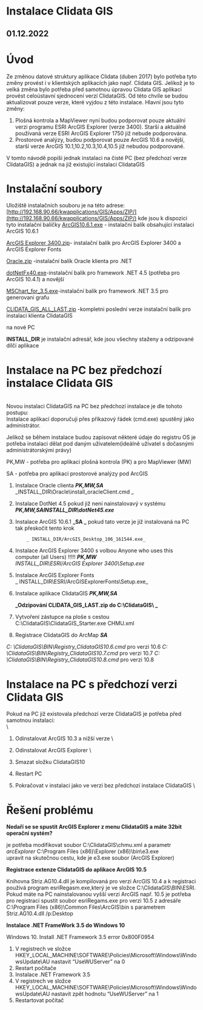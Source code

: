 
# Instalace Clidata GIS


## 01.12.2022


# Úvod

Ze změnou datové struktury aplikace Clidata (duben 2017) bylo potřeba tyto změny provést i v klientských aplikacích 
jako např. Clidata GIS. Jelikož je to velká změna bylo potřeba před samotnou úpravou Clidata GIS aplikací 
provést celoústavní sjednocení verzí ClidataGIS. Od této chvíle se budou aktualizovat pouze verze, které vyjdou 
z této instalace. 
Hlavní jsou tyto změny:
1. Plošná kontrola a MapViewer nyní budou podporovat pouze aktuální verzi programu ESRI ArcGIS Explorer (verze 3400). Starší a aktuálně používaná verze ESRI ArcGIS Explorer 1750 již nebude podporována.
2. Prostorové analýzy, budou podporovat pouze ArcGIS 10.6 a novější, starší verze ArcGIS 10.1,10.2,10.3,10.4,10.5 již nebudou podporované.

V tomto návodě popíši jednak instalaci na čisté PC (bez předchozí verze ClidataGIS) a jednak 
na již existující instalaci ClidataGIS


# Instalační soubory

Uložiště instalačních souboru je na této adrese:  [http://192.168.90.66/kwapplications/GIS/Apps/ZIP/](http://192.168.90.66/kwapplications/GIS/Apps/ZIP/) kde jsou k dispozici tyto instalační balíčky [ArcGIS10.6.1.exe](http://192.168.90.66/kwapplications/GIS/Apps/ZIP/ESRI/ArcGIS_Desktop_106_161544.exe)   - instalační balík obsahující instalaci ArcGIS 10.6.1

[ArcGIS Explorer 3400.zip](http://192.168.90.66/kwapplications/GIS/Apps/ZIP/ESRI/ArcGISExplorer3400.zip)- instalační balík pro ArcGIS Explorer 3400 a ArcGIS Explorer Fonts

[Oracle.zip](http://192.168.90.66/kwapplications/GIS/Apps/ZIP/Oracle/Oracle.zip) -instalační balík Oracle klienta pro .NET

[dotNetFx40.exe](http://192.168.90.66/kwapplications/GIS/Apps/ZIP/Microsoft/dotNetFx40_Full_x86_x64.exe)-instalační balik pro framework .NET 4.5 (potřeba pro ArcGIS 10.4.1) a novější

[MSChart_for_3.5.exe](http://192.168.90.66/kwapplications/GIS/Apps/ZIP/Microsoft/MSChart_for_3.5.exe)-instalační balik pro framework .NET 3.5 pro generovani grafu

[CLIDATA_GIS_ALL_LAST.zip](http://192.168.90.66/kwapplications/GIS/Apps/ZIP/CLIDATA_GIS_ALL_LAST.zip) -kompletni poslední verze instalační balík pro instalaci klienta ClidataGIS

na nové PC

**INSTALL_DIR** je instalační adresář, kde jsou všechny staženy a odzipované dílčí aplikace


# Instalace na  PC bez předchozí instalace Clidata GIS

 \
Novou instalaci ClidataGIS na PC bez předchozí instalace je dle tohoto postupu: \
Instalace aplikací doporučuji přes příkazový řádek (cmd.exe) spustěný jako administrátor.

Jelikož se během instalace budou zapisovat některé údaje do registru OS je potřeba instalaci dělat pod daným uživatelem(ideálně uživatel s dočasnými administrátorskými právy)

PK,MW - potřeba pro aplikaci plošná kontrola (PK) a pro MapViewer (MW)

SA - potřeba pro aplikaci prostorové analýzy pod ArcGIS



1. Instalace Oracle clienta  **_PK,MW,SA_** 	_INSTALL_DIR\Oracle\install_oracleClient.cmd _
2. Instalace DotNet 4.5 pokud již není nainstalovavý v systému  **_PK,MW,SAINSTALL_DIR\dotNet45.exe_**
3. Instalace ArcGIS 10.6.1 **_SA _**    pokud tato verze je již instalovaná na PC tak přeskočit tento krok

           _ INSTALL_DIR/ArcGIS_Desktop_106_161544.exe_

4. Instalace ArcGIS Explorer 3400 s volbou Anyone who uses this computer (all Users)  !!!!! **_PK,MW_** \
   	_INSTALL_DIR\ESRI/ArcGIS Explorer 3400\Setup.exe_
5. Instalace ArcGIS Explorer Fonts \
   	_ INSTALL_DIR\ESRI/ArcGISExplorerFonts\Setup.exe_
6. Instalace aplikace ClidataGIS  **_PK,MW,SA_**

    **_Odzipování CLIDATA_GIS_LAST.zip do C:\ClidataGIS\    _**

7. Vytvoření zástupce na ploše s cestou C:\ClidataGIS\ClidataGIS_Starter.exe CHMU.xml
8. Registrace ClidataGIS do ArcMap  **_SA_**

_C: \ClidataGIS\BIN\Registry_ClidataGIS10.6.cmd_ pro verzi 10.6
_C: \ClidataGIS\BIN\Registry_ClidataGIS10.7.cmd_ pro verzi 10.7
_C: \ClidataGIS\BIN\Registry_ClidataGIS10.8.cmd_ pro verzi 10.8


# Instalace na PC s předchozí verzi Clidata GIS

Pokud na PC již existovala předchozí verze ClidataGIS je potřeba před samotnou instalaci: \
 \
1. Odinstalovat ArcGIS 10.3 a nižší verze \
2. Odinstalovat ArcGIS Explorer  \
4. Smazat složku ClidataGIS10

5. Restart PC

6. Pokračovat v instalaci jako ve verzi bez předchozí instalace ClidataGIS \



# Řešení problému

**Nedaří se se spustit ArcGIS Explorer z menu ClidataGIS a máte 32bit operační systém?**

je potřeba modifikovat soubor C:\ClidataGIS\chmu.xml a parametr *arcExplorer* C:\Program Files (x86)\Explorer (x86)\bin\e3.exe  
upravit na skutečnou cestu, kde je e3.exe soubor (ArcGIS Explorer)  

**Registrace extenze ClidataGIS do aplikace ArcGIS 10.5**

Knihovna Striz.AG10.4.dll je kompilovaná pro verzi ArcGIS 10.4 a k registraci používá program esriRegasm.exe,který je ve složce C:\ClidataGIS\BIN\ESRI. Pokud máte na PC nainstalovanou vyšší verzi ArcGIS např. 10.5 je potřeba pro registraci spustit soubor esriRegams.exe pro verzi 10.5
z adresáře 
C:\Program Files (x86)\Common Files\ArcGIS\bin s parametrem Striz.AG10.4.dll /p:Desktop

**Instalace .NET FrameWork 3.5 do Windows 10**

Windows 10. Install .NET Framework 3.5 error 0x800F0954

1. V registrech ve složce HKEY_LOCAL_MACHINE\SOFTWARE\Policies\Microsoft\Windows\WindowsUpdate\AU nastavit “UseWUServer” na 0 	
2. Restart 	počítače
3. Instalace .NET Framework 3.5 
4. V registrech ve složce HKEY_LOCAL_MACHINE\SOFTWARE\Policies\Microsoft\Windows\WindowsUpdate\AU nastavit zpět hodnotu “UseWUServer” na 1	
5. Restartovat počítač 	